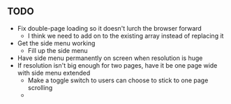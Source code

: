 ## TODO

- Fix double-page loading so it doesn't lurch the browser forward
  - I think we need to add on to the existing array instead of replacing it
- Get the side menu working
  - Fill up the side menu 
- Have side menu permanently on screen when resolution is huge
- If resolution isn't big enough for two pages, have it be one page wide with side menu extended
  - Make a toggle switch to users can choose to stick to one page scrolling
  - 
